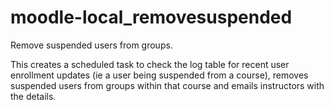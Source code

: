 # moodle-local_removesuspended
Remove suspended users from groups. 

This creates a scheduled task to check the log table for recent user enrollment updates (ie a user being suspended from a course), removes suspended users from groups within that course and emails instructors with the details.
